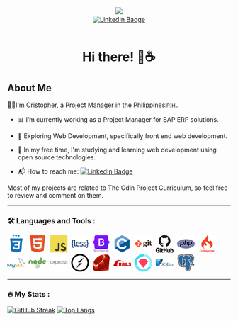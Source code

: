 <div id="header" align="center">
  <img src="https://media.giphy.com/media/R12kzU7aoYqDJs6C4H/giphy.gif" width="400"/>
  <div id="badges">
    <a href="https://www.linkedin.com/in/cristopher-art-go-842835196/"><img src="https://img.shields.io/badge/LinkedIn-blue?style=for-the-badge&logo=linkedin&logoColor=white" alt="LinkedIn Badge"/></a><br>
    <img src="https://komarev.com/ghpvc/?username=CristopherArtGo&style=flat-square&color=blue" alt=""/>
  </div>
  <h1>Hi there! 👋☕️</h1>
</div>

<h2>About Me</h2>

👨‍💻I'm Cristopher, a Project Manager in the Philippines🇵🇭.
- 📊 I’m currently working as a Project Manager for SAP ERP solutions.

- 🌱 Exploring Web Development, specifically front end web development.

- 📖 In my free time, I'm studying and learning web development using open source technologies.

- 📬 How to reach me: <a href="https://www.linkedin.com/in/cristopher-art-go-842835196/"><img src="https://img.shields.io/badge/LinkedIn-blue?style=for-the-badge&logo=linkedin&logoColor=white" alt="LinkedIn Badge"/></a>

Most of my projects are related to The Odin Project Curriculum, so feel free to review and comment on them.

---

### 🛠️ Languages and Tools :
<div>
  <img src="https://github.com/devicons/devicon/blob/master/icons/css3/css3-plain-wordmark.svg"  title="CSS3" alt="CSS" width="40" height="40"/>&nbsp;
  <img src="https://github.com/devicons/devicon/blob/master/icons/html5/html5-original.svg" title="HTML5" alt="HTML" width="40" height="40"/>&nbsp;
  <img src="https://github.com/devicons/devicon/blob/master/icons/javascript/javascript-original.svg" title="JavaScript" alt="JavaScript" width="40" height="40"/>&nbsp;
  <img src="https://github.com/devicons/devicon/blob/master/icons/less/less-plain-wordmark.svg" title="LESS" alt="LESS" width="40" height="40"/>&nbsp;
  <img src="https://github.com/devicons/devicon/blob/master/icons/bootstrap/bootstrap-original-wordmark.svg" title="Bootstrap" alt="Bootstrap" width="40" height="40"/>&nbsp;
  <img src="https://github.com/devicons/devicon/blob/master/icons/c/c-original.svg" title="C" alt="C" width="40" height="40"/>&nbsp;
  <img src="https://github.com/devicons/devicon/blob/master/icons/git/git-original-wordmark.svg" title="Git" **alt="Git" width="40" height="40"/>&nbsp;
  <img src="https://github.com/devicons/devicon/blob/master/icons/github/github-original-wordmark.svg" title="GitHub" **alt="GitHub" width="40" height="40"/>&nbsp;
  <img src="https://github.com/devicons/devicon/blob/master/icons/php/php-original.svg" title="PHP" **alt="PHP" width="40" height="40"/>&nbsp;
  <img src="https://github.com/devicons/devicon/blob/master/icons/codeigniter/codeigniter-plain-wordmark.svg" title="CodeIgniter" **alt="CodeIgniter" width="40" height="40"/>&nbsp;
  <img src="https://github.com/devicons/devicon/blob/master/icons/mysql/mysql-original-wordmark.svg" title="MySQL" **alt="MySQL" width="40" height="40"/>&nbsp;
  <img src="https://github.com/devicons/devicon/blob/master/icons/nodejs/nodejs-plain-wordmark.svg" title="NodeJS" **alt="NodeJS" width="40" height="40"/>&nbsp;
  <img src="https://github.com/devicons/devicon/blob/master/icons/express/express-original-wordmark.svg" title="Express" **alt="Express" width="40" height="40"/>&nbsp;
  <img src="https://github.com/devicons/devicon/blob/master/icons/socketio/socketio-original.svg" title="Socket.io" **alt="Socket.io" width="40" height="40"/>&nbsp;
  <img src="https://github.com/devicons/devicon/blob/master/icons/ruby/ruby-original.svg" title="Ruby" **alt="Ruby" width="40" height="40"/>&nbsp;
  <img src="https://github.com/devicons/devicon/blob/master/icons/rails/rails-plain-wordmark.svg" title="Rails" **alt="Rails" width="40" height="40"/>&nbsp;
  <img src="https://github.com/devicons/devicon/blob/master/icons/rspec/rspec-original.svg" title="Rspec" **alt="Rspec" width="40" height="40"/>&nbsp;
  <img src="https://github.com/devicons/devicon/blob/master/icons/sqlite/sqlite-original-wordmark.svg" title="SQLite" **alt="SQLite" width="40" height="40"/>&nbsp;
  <img src="https://github.com/devicons/devicon/blob/master/icons/postgresql/postgresql-original.svg" title="PosgreSQL" **alt="PosgreSQL" width="40" height="40"/>&nbsp;
  
</div>

---

### :fire: My Stats :
[![GitHub Streak](http://github-readme-streak-stats.herokuapp.com?user=CristopherArtGo&theme=dark&date_format=M%20j%5B%2C%20Y%5D)](https://git.io/streak-stats)
[![Top Langs](https://github-readme-stats.vercel.app/api/top-langs/?username=CristopherArtGo&layout=compact&theme=vision-friendly-dark)](https://github.com/anuraghazra/github-readme-stats)
